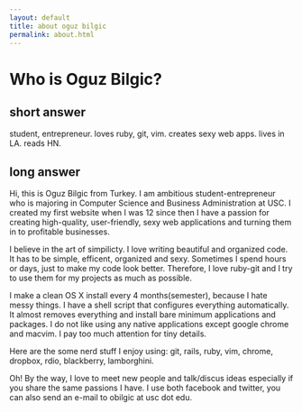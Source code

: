 ```yaml
---
layout: default
title: about oguz bilgic
permalink: about.html
---
```


# Who is Oguz Bilgic?

## short answer

student, entrepreneur. loves ruby, git, vim. creates sexy web apps. lives in LA. reads HN.

## long answer
Hi, this is Oguz Bilgic from Turkey. I am ambitious student-entrepreneur who is majoring in Computer Science and Business Administration at USC. I created my first website when I was 12 since then I have a passion for creating high-quality, user-friendly, sexy web applications and turning them in to profitable businesses.

I believe in the art of simpilicty. I love writing beautiful and organized code. It has to be simple, efficent, organized and sexy. Sometimes I spend hours or days, just to make my code look better. Therefore, I love ruby-git and I try to use them for my projects as much as possible.  

I make a clean OS X install every 4 months(semester), because I hate messy things. I have a shell script that configures everything automatically. It almost removes everything and install bare minimum applications and packages. I do not like using any native applications except google chrome and macvim. I pay too much attention for tiny details.

Here are the some nerd stuff I enjoy using: git, rails, ruby, vim, chrome, dropbox, rdio, blackberry, lamborghini.

Oh! By the way, I love to meet new people and talk/discus ideas especially if you share the same passions I have. I use both facebook and twitter, you can also send an e-mail to obilgic at usc dot edu.
